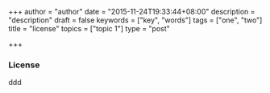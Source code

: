 +++
author = "author"
date = "2015-11-24T19:33:44+08:00"
description = "description"
draft = false
keywords = ["key", "words"]
tags = ["one", "two"]
title = "license"
topics = ["topic 1"]
type = "post"

+++

### License
ddd
